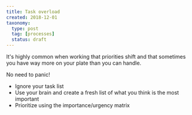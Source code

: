 ```yaml
---
title: Task overload
created: 2018-12-01
taxonomy:
  type: post
  tag: [processes]
  status: draft
---
```


It's highly common when working that priorities shift and that sometimes you have way more on your plate than you can handle.

No need to panic!

* Ignore your task list
* Use your brain and create a fresh list of what you think is the most important
* Prioritize using the importance/urgency matrix
